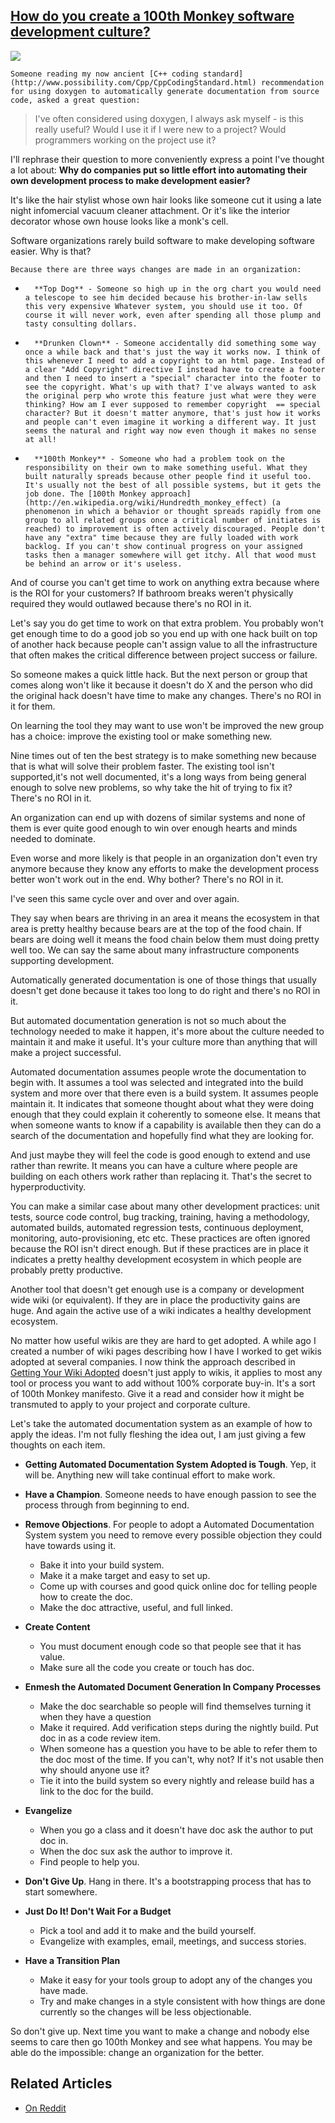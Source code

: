 ## [How do you create a 100th Monkey software development culture?](/blog/2013/7/17/how-do-you-create-a-100th-monkey-software-development-cultur.html)

    

    

![](http://farm8.staticflickr.com/7423/9303214200_17f4406e9d_m.jpg)

    Someone reading my now ancient [C++ coding standard](http://www.possibility.com/Cpp/CppCodingStandard.html) recommendation for using doxygen to automatically generate documentation from source code, asked a great question:    

> I've often considered using doxygen, I always ask myself - is this really useful? Would I use it if I were new to a project? Would programmers working on the project use it?

I'll rephrase their question to more conveniently express a point I've thought a lot about: **Why do companies put so little effort into automating their own development process to make development easier?**

It's like the hair stylist whose own hair looks like someone cut it using a late night infomercial vacuum cleaner attachment. Or it's like the interior decorator whose own house looks like a monk's cell.

Software organizations rarely build software to make developing software easier. Why is that?

    Because there are three ways changes are made in an organization:    

*       **Top Dog** - Someone so high up in the org chart you would need a telescope to see him decided because his brother-in-law sells this very expensive Whatever system, you should use it too. Of course it will never work, even after spending all those plump and tasty consulting dollars.    

*       **Drunken Clown** - Someone accidentally did something some way once a while back and that's just the way it works now. I think of this whenever I need to add a copyright to an html page. Instead of a clear "Add Copyright" directive I instead have to create a footer and then I need to insert a "special" character into the footer to see the copyright. What's up with that? I've always wanted to ask the original perp who wrote this feature just what were they were thinking? How am I ever supposed to remember copyright  == special character? But it doesn't matter anymore, that's just how it works and people can't even imagine it working a different way. It just seems the natural and right way now even though it makes no sense at all!    

*       **100th Monkey** - Someone who had a problem took on the responsibility on their own to make something useful. What they built naturally spreads because other people find it useful too. It's usually not the best of all possible systems, but it gets the job done. The [100th Monkey approach](http://en.wikipedia.org/wiki/Hundredth_monkey_effect) (a phenomenon in which a behavior or thought spreads rapidly from one group to all related groups once a critical number of initiates is reached) to improvement is often actively discouraged. People don't have any "extra" time because they are fully loaded with work backlog. If you can't show continual progress on your assigned tasks then a manager somewhere will get itchy. All that wood must be behind an arrow or it's useless.    

And of course you can't get time to work on anything extra because where is the ROI for your customers? If bathroom breaks weren't physically required they would outlawed because there's no ROI in it.

Let's say you do get time to work on that extra problem. You probably won't get enough time to do a good job so you end up with one hack built on top of another hack because people can't assign value to all the infrastructure that often makes the critical difference between project success or failure. 

So someone makes a quick little hack. But the next person or group that comes along won't like it because it doesn't do X and the person who did the original hack doesn't have time to make any changes. There's no ROI in it for them. 

On learning the tool they may want to use won't be improved the new group has a choice: improve the existing tool or make something new. 

Nine times out of ten the best strategy is to make something new because that is what will solve their problem faster. The existing tool isn't supported,it's not well documented, it's a long ways from being general enough to solve new problems, so why take the hit of trying to fix it? There's no ROI in it.

An organization can end up with dozens of similar systems and none of them is ever quite good enough to win over enough hearts and minds needed to dominate. 

Even worse and more likely is that people in an organization don't even try anymore because they know any efforts to make the development process better won't work out in the end. Why bother? There's no ROI in it.

I've seen this same cycle over and over and over again. 

They say when bears are thriving in an area it means the ecosystem in that area is pretty healthy because bears are at the top of the food chain. If bears are doing well it means the food chain below them must doing pretty well too. We can say the same about many infrastructure components supporting development.

Automatically generated documentation is one of those things that usually doesn't get done because it takes too long to do right and there's no ROI in it. 

But automated documentation generation is not so much about the technology needed to make it happen, it's more about the culture needed to maintain it and make it useful. It's your culture more than anything that will make a project successful. 

Automated documentation assumes people wrote the documentation to begin with. It assumes a tool was selected and integrated into the build system and more over that there even is a build system. It assumes people maintain it. It indicates that someone thought about what they were doing enough that they could explain it coherently to someone else. It means that when someone wants to know if a capability is available then they can do a search of the documentation and hopefully find what they are looking for.

And just maybe they will feel the code is good enough to extend and use rather than rewrite. It means you can have a culture where people are building on each others work rather than replacing it. That's the secret to hyperproductivity.

You can make a similar case about many other development practices: unit tests, source code control, bug tracking, training, having a methodology, automated builds, automated regression tests, continuous deployment, monitoring, auto-provisioning, etc etc. These practices are often ignored because the ROI isn't direct enough. But if these practices are in place it indicates a pretty healthy development ecosystem in which people are probably pretty productive.

Another tool that doesn't get enough use is a company or development wide wiki (or equivalent). If they are in place the productivity gains are huge. And again the active use of a wiki indicates a healthy development ecosystem.

No matter how useful wikis are they are hard to get adopted. A while ago I created a number of wiki pages describing how I have I worked to get wikis adopted at several companies. I now think the approach described in [Getting Your Wiki Adopted](http://www.possibility.com/wiki/index.php?title=GettingYourWikiAdopted) doesn't just apply to wikis, it applies to most any tool or process you want to add without 100% corporate buy-in. It's a sort of 100th Monkey manifesto. Give it a read and consider how it might be transmuted to apply to your project and corporate culture.

Let's take the automated documentation system as an example of how to apply the ideas. I'm not fully fleshing the idea out, I am just giving a few thoughts on each item.

*   **Getting Automated Documentation System Adopted is Tough**. Yep, it will be. Anything new will take continual effort to make work. 
*   **Have a Champion**. Someone needs to have enough passion to see the process through from beginning to end.
*   **Remove Objections**. For people to adopt a Automated Documentation System system you need to remove every possible objection they could have towards using it.  

    *   Bake it into your build system.
    *   Make it a make target and easy to set up.
    *   Come up with courses and good quick online doc for telling people how to create the doc.
    *   Make the doc attractive, useful, and full linked.
*   **Create Content**
    *   You must document enough code so that people see that it has value.
    *   Make sure all the code you create or touch has doc.
*   **Enmesh the Automated Document Generation In Company Processes**
    *   Make the doc searchable so people will find themselves turning it when they have a question
    *   Make it required. Add verification steps during the nightly build. Put doc in as a code review item.
    *   When someone has a question you have to be able to refer them to the doc most of the time. If you can't, why not? If it's not usable then why should anyone use it?
    *   Tie it into the build system so every nightly and release build has a link to the doc for the build. 
*   **Evangelize**
    *   When you go a class and it doesn't have doc ask the author to put doc in.
    *   When the doc sux ask the author to improve it.
    *   Find people to help you.
*   **Don't Give Up**. Hang in there. It's a bootstrapping process that has to start somewhere.
*   **Just Do It! Don't Wait For a Budget**
    *   Pick a tool and add it to make and the build yourself.
    *   Evangelize with examples, email, meetings, and success stories.
*   **Have a Transition Plan**
    *   Make it easy for your tools group to adopt any of the changes you have made.
    *   Try and make changes in a style consistent with how things are done currently so the changes will be less objectionable.

So don't give up. Next time you want to make a change and nobody else seems to care then go 100th Monkey and see what happens. You may be able do the impossible: change an organization for the better.

## Related Articles

*   [On Reddit](http://www.reddit.com/r/programming/comments/1ii27u/how_do_you_create_a_100th_monkey_software/)

    